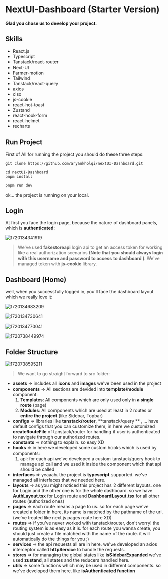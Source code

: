 # NextUI-Dashboard (Starter Version)

**Glad you chose us to develop your project.**

## Skills

- React.js
- Typescript
- Tanstack/react-router
- Next-UI
- Farmer-motion
- Tailwind
- Tanstack/react-query
- axios
- clsx
- js-cookie
- react-hot-toast
- Zustand
- react-hook-form
- react-helmet
- recharts

## Run Project

First of All for running the project you should do these three steps:

```
git clone https://github.com/aryankholqi/nextUI-Dashboard.git
```

```
cd nextUI-Dashboard
pnpm install
```

```
pnpm run dev
```

ok... the project is running on your local.

## Login

At first you face the login page, because the nature of dashboard panels, which is **authenticated**:

![1720134341919](image/README/login.png)

> We've used **fakestoreapi** login api to get an access token for working like a real authorization scenarios **(Note that you should always login with this username and password to access to dashboard )**. We've managed token with **js-cookie** library.

## Dashboard (Home)

well, when you successfully logged in, you'll face the dashboard layout which we really love it:

![1720134683209](image/README/dashboardDark1.png)

![1720134730641](image/README/dashboardLight1.png)

![1720134770041](image/README/dashboardDark2.png)

![1720738449974](image/README/dashboardLight2.png)

## Folder Structure

![1720738595211](image/README/1720738595211.png)

> We want to go straight forward to src folder:

- **assets** => includes all **icons** and **images** we've been used in the project
- **components** => All sections are devided into **template/module** component:
  1. **Templates**: All components which are only used only in **a single route** (page)
  2. **Modules**: All components which are used at least in 2 routes or **entire the project** (like Sidebar, Topbar)
- **configs** => libraries like **tanstack/router**, **tanstack/query ** , ... have default configs that you can customize them, in here we customized **createRouteFile** of tanstack/router for handling if user is authenticated to navigate through our authorized routes.
- **constants** => nothing to explain. so easy XD
- **hooks** => in here we developed some custom hooks which is used by components:
  1. api: for each api we've developed a custom tanstack/query hook to manage api call and we used it inside the component which that api should be called
- **interfaces** => yeaaah. the project is **typescript** supported. we've managed all interfaces that we needed here.
- **layouts** => as you might noticed this project has 2 different layouts. one for Login and the other one is for the whole dashboard. so we have **AuthLayout.tsx** for Login route and **DashboardLayout.tsx** for all other routes (authorized ones)
- **pages** => each route means a page to us. so for each page we've created a folder in here, its name is matched by the pathname of the url. (we've treated like next.js pages route here XD)
- **routes** => if you've never worked with tanstack/router, don't worry! the routing system is as easy as it is. for each route you wanna create, you should just create a file matched with the name of the route. it will automatically do the things for you ;)
- **services** => the api requests all are in here. we've developed an axios interceptor called **httpService** to handle the requests.
- **stores** => for managing the global states like **isSidebarExpanded** we've used **zustand**, all states and the reducers handled here.
- **utils** => some functions which may be used in different components. so we've developed them here. like **isAuthenticated function**

